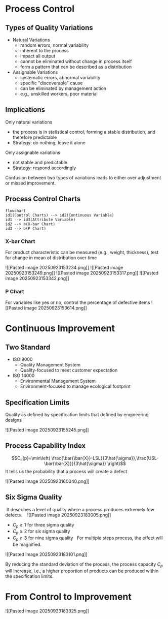 # Process Control
## Types of Quality Variations
- Natural Variations
	- random errors, normal variability
	- inherent to the process
	- impact all output
	- cannot be eliminated without change in process itself
	- form a pattern that can be described as a distribution
- Assignable Variations
	- systematic errors, abnormal variability
	- specific "discoverable" cause
	- can be eliminated by management action
	- e.g., unskilled workers, poor material
## Implications
Only natural variations
- the process is in statistical control, forming a stable distribution, and therefore predictable
- Strategy: do nothing, leave it alone

Only assignable variations
- not stable and predictable
- Strategy: respond accordingly

Confusion between two types of variations leads to either over adjustment or missed improvement.

## Process Control Charts
```mermaid
flowchart
id1(Control Charts) --> id2(Continuous Variable)
id1 --> id3(Attribute Variable)
id2 --> a(X-bar Chart)
id3 --> b(P Chart)
```
### X-bar Chart
For product characteristic can be measured (e.g., weight, thickness), test for change in mean of distribution over time


![[Pasted image 20250923153234.png]]
![[Pasted image 20250923153249.png]]
![[Pasted image 20250923153317.png]]
![[Pasted image 20250923153342.png]]

### P Chart
For variables like yes or no, control the percentage of defective items
![[Pasted image 20250923153614.png]]

# Continuous Improvement
## Two Standard
- ISO 9000
	- Quality Management System
	- Quality-focused to meet customer expectation
- ISO 14000
	- Environmental Management System
	- Environment-focused to manage ecological footprint

## Specification Limits
Quality as defined by specification limits that defined by engineering designs

![[Pasted image 20250923155245.png]]

## Process Capability Index
$$C_{p}=\min\left( \frac{\bar{\bar{X}}-LSL}{3\hat{\sigma}},\frac{USL-\bar{\bar{X}}}{3\hat{\sigma}} \right)$$
It tells us the probability that a process will create a defect
 
![[Pasted image 20250923160040.png]]

## Six Sigma Quality
 It describes a level of quality where a process produces extremely few defects.
 
 ![[Pasted image 20250923183005.png]]
 
- $C_{p}\geq 1$ for three sigma quality 
- $C_{p}\geq 2$ for six sigma quality
- $C_{p}\geq 3$ for nine sigma quality
 
For multiple steps process, the effect will be magnified.

![[Pasted image 20250923183101.png]]

By reducing the standard deviation of the process, the process capacity $C_{p}$ will increase, i.e., a higher proportion of products can be produced within the specification limits.

# From Control to Improvement
![[Pasted image 20250923183325.png]]